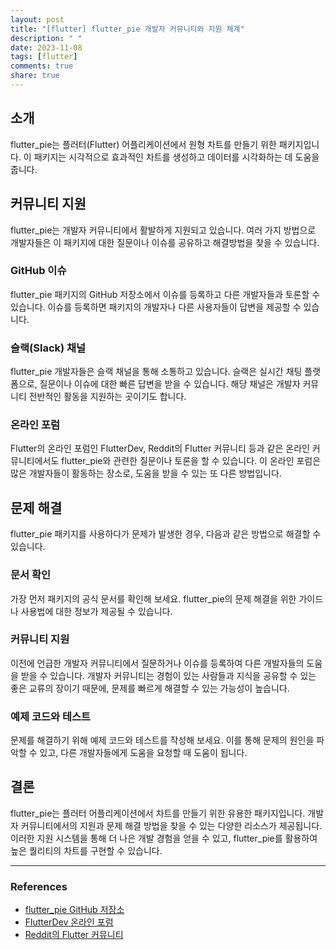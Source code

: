 ```yaml
---
layout: post
title: "[flutter] flutter_pie 개발자 커뮤니티와 지원 체계"
description: " "
date: 2023-11-08
tags: [flutter]
comments: true
share: true
---
```


## 소개

flutter_pie는 플러터(Flutter) 어플리케이션에서 원형 차트를 만들기 위한 패키지입니다. 이 패키지는 시각적으로 효과적인 차트를 생성하고 데이터를 시각화하는 데 도움을 줍니다.

## 커뮤니티 지원

flutter_pie는 개발자 커뮤니티에서 활발하게 지원되고 있습니다. 여러 가지 방법으로 개발자들은 이 패키지에 대한 질문이나 이슈를 공유하고 해결방법을 찾을 수 있습니다.

### GitHub 이슈

flutter_pie 패키지의 GitHub 저장소에서 이슈를 등록하고 다른 개발자들과 토론할 수 있습니다. 이슈를 등록하면 패키지의 개발자나 다른 사용자들이 답변을 제공할 수 있습니다.

### 슬랙(Slack) 채널

flutter_pie 개발자들은 슬랙 채널을 통해 소통하고 있습니다. 슬랙은 실시간 채팅 플랫폼으로, 질문이나 이슈에 대한 빠른 답변을 받을 수 있습니다. 해당 채널은 개발자 커뮤니티 전반적인 활동을 지원하는 곳이기도 합니다.

### 온라인 포럼

Flutter의 온라인 포럼인 FlutterDev, Reddit의 Flutter 커뮤니티 등과 같은 온라인 커뮤니티에서도 flutter_pie와 관련한 질문이나 토론을 할 수 있습니다. 이 온라인 포럼은 많은 개발자들이 활동하는 장소로, 도움을 받을 수 있는 또 다른 방법입니다.

## 문제 해결

flutter_pie 패키지를 사용하다가 문제가 발생한 경우, 다음과 같은 방법으로 해결할 수 있습니다.

### 문서 확인

가장 먼저 패키지의 공식 문서를 확인해 보세요. flutter_pie의 문제 해결을 위한 가이드나 사용법에 대한 정보가 제공될 수 있습니다.

### 커뮤니티 지원

이전에 언급한 개발자 커뮤니티에서 질문하거나 이슈를 등록하여 다른 개발자들의 도움을 받을 수 있습니다. 개발자 커뮤니티는 경험이 있는 사람들과 지식을 공유할 수 있는 좋은 교류의 장이기 때문에, 문제를 빠르게 해결할 수 있는 가능성이 높습니다.

### 예제 코드와 테스트

문제를 해결하기 위해 예제 코드와 테스트를 작성해 보세요. 이를 통해 문제의 원인을 파악할 수 있고, 다른 개발자들에게 도움을 요청할 때 도움이 됩니다.

## 결론

flutter_pie는 플러터 어플리케이션에서 차트를 만들기 위한 유용한 패키지입니다. 개발자 커뮤니티에서의 지원과 문제 해결 방법을 찾을 수 있는 다양한 리소스가 제공됩니다. 이러한 지원 시스템을 통해 더 나은 개발 경험을 얻을 수 있고, flutter_pie를 활용하여 높은 퀄리티의 차트를 구현할 수 있습니다.

---

### References

- [flutter_pie GitHub 저장소](https://github.com/toonnyy8/flutter_pie)
- [FlutterDev 온라인 포럼](https://flutter.dev/)
- [Reddit의 Flutter 커뮤니티](https://www.reddit.com/r/FlutterDev/)